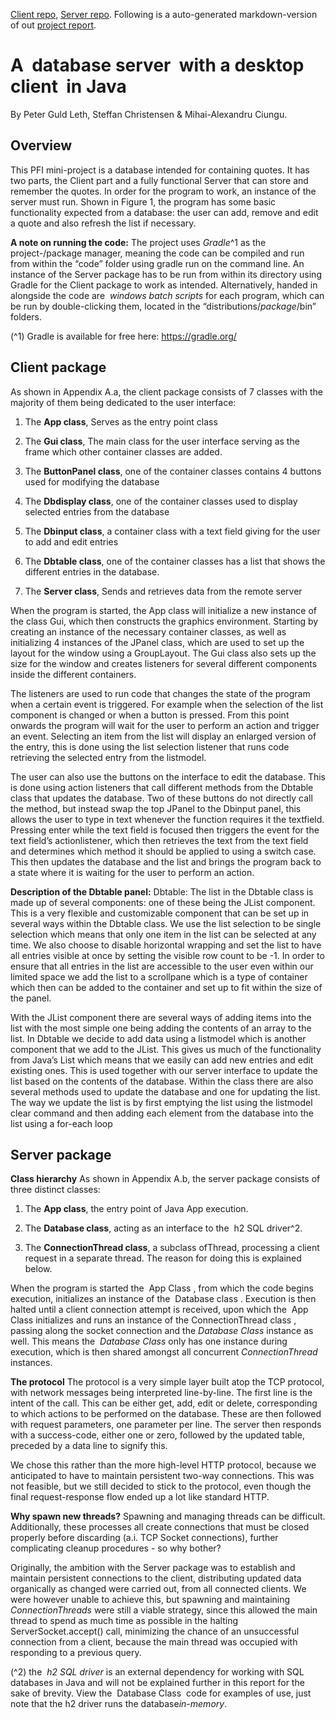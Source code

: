 [Client repo](https://github.com/7gang/Client), [Server repo](https://github.com/7gang/Server).
Following is a auto-generated markdown-version of out [project report](https://www.dropbox.com/s/znxesxyinctufn7/PFI%20Mini%20project%20report.pdf?dl=0).

# A ​ database server ​ with a desktop client ​ in Java

By Peter Guld Leth, Steffan Christensen & Mihai-Alexandru Ciungu.


## O​verview

This PFI mini-project is a database intended for containing quotes. It has two parts, the Client part
and a fully functional Server that can store and remember the quotes. In order for the program to
work, an instance of the server must run. Shown in Figure 1, the program has some basic
functionality expected from a database: the user can add, remove and edit a quote and also refresh
the list if necessary.

**A note on running the code:** The project uses ​ _Gradle_^1 as the project-/package manager, meaning the
code can be compiled and run from within the “code” folder using ​gradle run on the command
line. An instance of the Server package has to be run from within its directory using Gradle for the
Client package to work as intended. Alternatively, handed in alongside the code are ​ _windows batch
scripts_ for each program, which can be run by double-clicking them, located in the “distributions/_package_​/bin” folders.

(^1) Gradle is available for free here: ​https://gradle.org/

## C​lient package

As shown in Appendix A.a, the client package consists of 7 classes with the majority of them being
dedicated to the user interface:

1. The ​**App class**​, Serves as the entry point class

2. The **Gui class**​, The main class for the user interface serving as the frame which other container classes are added.

3. The ​**ButtonPanel class**​, one of the container classes contains 4 buttons used for modifying the database

4. The ​**Dbdisplay class**​, one of the container classes used to display selected entries from the database

5. The ​**Dbinput class**, a container class with a text field giving for the user to add and edit entries

6. The ​**Dbtable class**​, one of the container classes has a list that shows the different entries in the database.

7. The ​**Server class**​, Sends and retrieves data from the remote server

When the program is started, the App class will initialize a new instance of the class Gui, which then
constructs the graphics environment. Starting by creating an instance of the necessary container
classes, as well as initializing 4 instances of the JPanel class, which are used to set up the layout for
the window using a GroupLayout. The Gui class also sets up the size for the window and creates
listeners for several different components inside the different containers.

The listeners are used to run code that changes the state of the program when a certain event is
triggered. For example when the selection of the list component is changed or when a button is
pressed. From this point onwards the program will wait for the user to perform an action and trigger
an event. Selecting an item from the list will display an enlarged version of the entry, this is done
using the list selection listener that runs code retrieving the selected entry from the listmodel.

The user can also use the buttons on the interface to edit the database. This is done using action
listeners that call different methods from the Dbtable class that updates the database. Two of these
buttons do not directly call the method, but instead swap the top JPanel to the Dbinput panel, this
allows the user to type in text whenever the function requires it the textfield. Pressing enter while
the text field is focused then triggers the event for the text field’s actionlistener, which then
retrieves the text from the text field and determines which method it should be applied to using a
switch case. This then updates the database and the list and brings the program back to a state
where it is waiting for the user to perform an action.


**Description of the Dbtable panel:**
Dbtable: The list in the Dbtable class is made up of several components: one of these being the JList
component. This is a very flexible and customizable component that can be set up in several ways
within the Dbtable class. We use the list selection to be single selection which means that only one
item in the list can be selected at any time. We also choose to disable horizontal wrapping and set
the list to have all entries visible at once by setting the visible row count to be -1.
In order to ensure that all entries in the list are accessible to the user even within our limited space
we add the list to a scrollpane which is a type of container which then can be added to the container
and set up to fit within the size of the panel.

With the JList component there are several ways of adding items into the list with the most simple
one being adding the contents of an array to the list. In Dbtable we decide to add data using a
listmodel which is another component that we add to the JList. This gives us much of the
functionality from Java’s List which means that we easily can add new entries and edit existing ones.
This is used together with our server interface to update the list based on the contents of the
database. Within the class there are also several methods used to update the database and one for
updating the list. The way we update the list is by first emptying the list using the listmodel clear
command and then adding each element from the database into the list using a for-each loop


## S​erver package

**Class hierarchy**
As shown in Appendix A.b, the server package consists of three distinct classes:

1. The ​**App class**​, the entry point of Java App execution.

2. The ​**Database class**​, acting as an interface to the ​ h2 SQL driver^2.

3. The ​**ConnectionThread class**, a subclass of ​Thread​, processing a client request in a separate thread. The reason for doing this is explained below.

When the program is started the ​ App Class ​, from which the code begins execution, initializes an instance of the ​ Database class ​. Execution is then halted until a client connection attempt is received, upon which the ​ App Class initializes and runs an instance of the ​ ConnectionThread class ​, passing along the socket connection and the ​ _Database Class_ instance as well. This means the ​ _Database Class_
only has one instance during execution, which is then shared amongst all concurrent _ConnectionThread_ instances.

**The protocol**
The protocol is a very simple layer built atop the TCP protocol, with network messages being
interpreted line-by-line. The first line is the intent of the call. This can be either ​get​, ​add​, ​edit or
delete​, corresponding to which actions to be performed on the database. These are then followed
with request parameters, one parameter per line. The server then responds with a success-code,
either one or zero, followed by the updated table, preceded by a ​data​ line to signify this.

We chose this rather than the more high-level HTTP protocol, because we anticipated to have to
maintain persistent two-way connections. This was not feasible, but we still decided to stick to the
protocol, even though the final request-response flow ended up a lot like standard HTTP.

**Why spawn new threads?**
Spawning and managing threads can be difficult. Additionally, these processes all create connections
that must be closed properly before discarding (a.i. TCP Socket connections), further complicating
cleanup procedures - so why bother?

Originally, the ambition with the Server package was to establish and maintain persistent
connections to the client, distributing updated data organically as changed were carried out, from all
connected clients. We were however unable to achieve this, but spawning and maintaining
_ConnectionThreads_ were still a viable strategy, since this allowed the main thread to spend as much
time as possible in the halting ​ServerSocket.accept() call, minimizing the chance of an
unsuccessful connection from a client, because the main thread was occupied with responding to a
previous query.

(^2) ​the ​ _h2 SQL driver_ ​is an external dependency for working with SQL databases in Java and will not be explained further in this report for the sake of brevity. View the ​ Database Class ​ code for examples of use, just note that the h2 driver runs the database ​_in-memory_.


